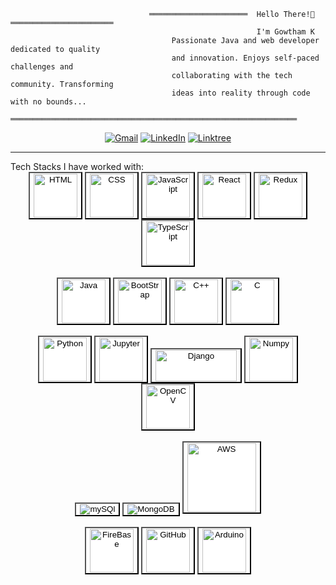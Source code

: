                                    ══════════════════════  Hello There!👋  ═══════════════════════
                                                           I'm Gowtham K                               
                                        Passionate Java and web developer dedicated to quality      
                                        and innovation. Enjoys self-paced challenges and            
                                        collaborating with the tech community. Transforming         
                                        ideas into reality through code with no bounds...           
                                   ════════════════════════════════════════════════════════════════ 

<div align="center">
  <a href="mailto:gowtham.gowtham291700@gmail.com" target="_blank"><img alt="Gmail" src="https://img.shields.io/badge/Gmail-D14836?style=for-the-badge&logo=gmail&logoColor=white"></a>
  <a href="https://www.linkedin.com/in/gowthamk29/" target="_blank"><img alt="LinkedIn" src="https://img.shields.io/badge/LinkedIn-0077B5?style=for-the-badge&logo=linkedin&logoColor=white"></a>
  <a href="https://linktr.ee/gowthamk_29"><img alt="Linktree" src="https://img.shields.io/badge/linktree-39E09B?style=for-the-badge&logo=linktree&logoColor=white"></a>
</div>
<hr>
Tech Stacks I have worked with:
<div align="center">      
        <button style="background:white"><img src="https://cdn.jsdelivr.net/gh/devicons/devicon/icons/html5/html5-original.svg" height="70px" alt="HTML" title="HTML" /></button>
        <button style="background:white"><img src="https://cdn.jsdelivr.net/gh/devicons/devicon/icons/css3/css3-original.svg" height="70px" alt="CSS" title="CSS" /></button>
        <button style="background:white"><img src="https://cdn.jsdelivr.net/gh/devicons/devicon/icons/javascript/javascript-original.svg" height="70px" alt="JavaScript" title="JavaScript" /></button>
        <button style="background:white"><img src="https://cdn.jsdelivr.net/gh/devicons/devicon/icons/react/react-original.svg" height="70px" alt="React" title="React" /></button>
        <button style="background:white"><img src="https://cdn.jsdelivr.net/gh/devicons/devicon/icons/redux/redux-original.svg" height="70px" alt="Redux" title="Redux" /></button>
        <button style="background:white"><img src="https://cdn.jsdelivr.net/gh/devicons/devicon/icons/typescript/typescript-original.svg" height="70px" alt="TypeScript" title="TypeScript" /></button>
        <br><br>
        <button style="background:white"><img src="https://cdn.jsdelivr.net/gh/devicons/devicon/icons/java/java-original.svg" height="70px" alt="Java" title="Java" /></button>
        <button style="background:white"><img src="https://cdn.jsdelivr.net/gh/devicons/devicon/icons/bootstrap/bootstrap-original.svg" height="70px" alt="BootStrap" title="BootStrap" /></button>
        <button style="background:white"><img src="https://cdn.jsdelivr.net/gh/devicons/devicon/icons/cplusplus/cplusplus-original.svg" height="70px" alt="C++" title="C++" /></button>
        <button style="background:white"><img src="https://cdn.jsdelivr.net/gh/devicons/devicon/icons/c/c-original.svg" height="70px" alt="C" title="C" /></button>
        <br><br>
        <button style="background:white"><img src="https://cdn.jsdelivr.net/gh/devicons/devicon/icons/python/python-original.svg" height="70px" alt="Python" title="Python" /></button>
        <button style="background:white"><img src="https://cdn.jsdelivr.net/gh/devicons/devicon/icons/jupyter/jupyter-original-wordmark.svg" height="70px" alt="Jupyter" title="Jupyter" /></button>
        <button style="background:white"><img src="https://img.shields.io/badge/Django-092E20?style=for-the-badge&logo=django&logoColor=white" alt="Django" height="50px" width="130px" title="Django" /></button>
        <button style="background:white"><img src="https://cdn.jsdelivr.net/gh/devicons/devicon/icons/numpy/numpy-original.svg" height="70px" alt="Numpy" title="Numpy" /></button>
        <button style="background:white"><img src="https://cdn.jsdelivr.net/gh/devicons/devicon/icons/opencv/opencv-original.svg" height="70px" alt="OpenCV" title="OpenCV" /></button>
        <br><br>
        <button style="background:white"><img src="https://img.shields.io/badge/MySQL-4375cc?&style=for-the-badge&logo=mysql&logoColor=white" alt="mySQl" title="MySQL" /></button>
        <button style="background:white"><img src="https://img.shields.io/badge/MongoDB-000000?style=for-the-badge&logo=mongodb&logoColor=white" alt="MongoDB" title="MongoDB" /></button>
        <button style="background:white"><img src="https://img.shields.io/badge/Amazon_AWS-FF9900?style=for-the-badge&logo=amazonaws&logoColor=white" alt="AWS"  width="110px" title="AWS" /></button>
        <br><br>
        <button style="background:white"><img src="https://cdn.jsdelivr.net/gh/devicons/devicon/icons/firebase/firebase-plain.svg" height="70px" alt="FireBase" title="FireBase" /></button>
        <button style="background:white"><img src="https://cdn.jsdelivr.net/gh/devicons/devicon/icons/github/github-original.svg" height="70px" alt="GitHub" title="GitHub" /></button>
        <button style="background:white"><img src="https://cdn.jsdelivr.net/gh/devicons/devicon/icons/arduino/arduino-original.svg" height="70px" alt="Arduino" title="Arduino" /></button>
</div>

